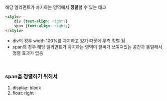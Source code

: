 해당 엘리먼트가 차지하는 영역에서 **정렬**할 수 있는 태그

```html
<style>
	div {text-align: right;}
	span {text-align: right;}
</style>
```

- div의 경우 width 100%를 차지하고 있기 때문에 우측 정렬 됨
- span의 경우 해당 엘리먼트가 차지하는 영역이 글씨가 쓰여져있는 공간과 동일해서 정렬 효과가 없음

<br>

### span을 정렬하기 위해서

1. display: block
2. float: right